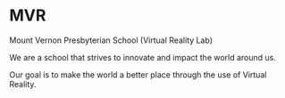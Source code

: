 # MVR
Mount Vernon Presbyterian School (Virtual Reality Lab)

We are a school that strives to innovate and impact the world around us.

Our goal is to make the world a better place through the use of Virtual Reality.
